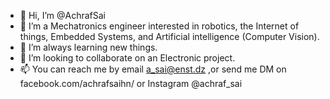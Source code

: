 - 👋 Hi, I’m @AchrafSai 
- 👀 I’m a Mechatronics engineer interested in robotics, the Internet of things, Embedded Systems, and Artificial intelligence (Computer Vision).
- 🌱 I’m always learning new things. 
- 💞️ I’m looking to collaborate on an Electronic project.
- 📫 You can reach me by email a_sai@enst.dz ,or send me DM on facebook.com/achrafsaihn/ or Instagram @achraf_sai

<!---
AchrafSai/AchrafSai is a ✨ special ✨ repository because its `README.md` (this file) appears on your GitHub profile.
You can click the Preview link to take a look at your changes.
--->
